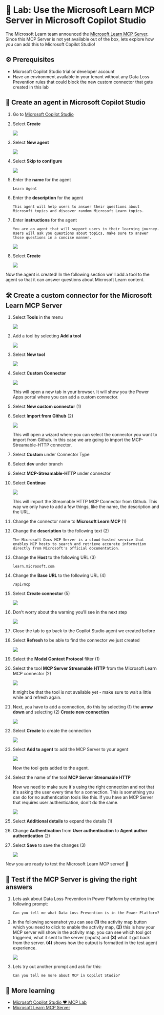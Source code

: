 # 📖 Lab: Use the Microsoft Learn MCP Server in Microsoft Copilot Studio

The Microsoft Learn team announced the [Microsoft Learn MCP Server](https://github.com/microsoftdocs/mcp). Since this MCP Server is not yet available out of the box, lets explore how you can add this to Microsoft Copilot Studio!

## ⚙️ Prerequisites

- Microsoft Copilot Studio trial or developer account
- Have an environment available in your tenant without any Data Loss Prevention rules that could block the new custom connector that gets created in this lab

## 🤖 Create an agent in Microsoft Copilot Studio

1. Go to [Microsoft Copilot Studio](https://copilotstudio.microsoft.com)
1. Select **Create**

    ![](./assets/create.png)

1. Select **New agent**

    ![](./assets/new-agent.png)

1. Select **Skip to configure**

    ![](./assets/skip-to-configure.png)

1. Enter the **name** for the agent

    ```
    Learn Agent
    ```

1. Enter the **description** for the agent

    ```
    This agent will help users to answer their questions about Microsoft topics and discover random Microsoft Learn topics.
    ```

1. Enter **instructions** for the agent

    ```
    You are an agent that will support users in their learning journey. Users will ask you questions about topics, make sure to answer those questions in a concise manner.
    ```

    ![](./assets/configure-agent.png)

1. Select **Create**

    ![](./assets/create-agent.png)

Now the agent is created! In the following section we'll add a tool to the agent so that it can answer questions about Microsoft Learn content.

## 🛠️ Create a custom connector for the Microsoft Learn MCP Server

1. Select **Tools** in the menu

    ![](./assets/select-tools.png)

1. Add a tool by selecting **Add a tool**

    ![](./assets/add-tool.png)

1. Select **New tool**

    ![](./assets/new-tool.png)

1. Select **Custom Connector**

    ![](./assets/custom-connector.png)

    This will open a new tab in your browser. It will show you the Power Apps portal where you can add a custom connector.

1. Select **New custom connector** (1) 
1. Select **Import from Github** (2)

    ![](./assets/new-custom-connector.png)

    This will open a wizard where you can select the connector you want to import from Github. In this case we are going to import the MCP-Streamable-HTTP connector.

1. Select **Custom** under Connector Type
1. Select **dev** under branch
1. Select **MCP-Streamable-HTTP** under connector
1. Select **Continue**

    ![](./assets/import-from-github.png)

    This will import the Streamable HTTP MCP Connector from Github. This way we only have to add a few things, like the name, the description and the URL.

1. Change the connector name to **Microsoft Learn MCP** (1)
1. Change the **description** to the following text (2)

    ```
    The Microsoft Docs MCP Server is a cloud-hosted service that enables MCP hosts to search and retrieve accurate information directly from Microsoft's official documentation.
    ```

1. Change the **Host** to the following URL (3)

    ```
    learn.microsoft.com
    ```

1. Change the **Base URL** to the following URL (4)

    ```
    /api/mcp
    ```

1. Select **Create connector** (5)

    ![](./assets/configure-connector.png)

1. Don't worry about the warning you'll see in the next step

    ![](./assets/warning.png)

1. Close the tab to go back to the Copilot Studio agent we created before
1. Select **Refresh** to be able to find the connector we just created

    ![](./assets/refresh.png)

1. Select the **Model Context Protocol** filter (1)
1. Select the tool **MCP Server Streamable HTTP** from the Microsoft Learn MCP connector (2)

    ![](./assets/add-tool-to-agent.png)

    It might be that the tool is not available yet - make sure to wait a little while and refresh again.

1. Next, you have to add a connection, do this by selecting (1) the **arrow down** and selecting (2) **Create new connection**

    ![](./assets/create-connection.png)

1. Select **Create** to create the connection

    ![](./assets/create-connection-create.png)

1. Select **Add to agent** to add the MCP Server to your agent

    ![](./assets/add-to-agent.png)

    Now the tool gets added to the agent.

1. Select the name of the tool **MCP Server Streamable HTTP**

    Now we need to make sure it's using the right connection and not that it's asking the user every time for a connection. This is something you can do for no authentication tools like this. If you have an MCP Server that requires user authentication, don't do the same.

    ![](./assets/select-mcp-tool.png)

1. Select **Additional details** to expand the details (1)
1. Change **Authentication** from **User authentication** to **Agent author authentication** (2)
1. Select **Save** to save the changes (3)

    ![](./assets/change-auth.png)

Now you are ready to test the Microsoft Learn MCP server! 🚀 

## 🧪 Test if the MCP Server is giving the right answers

1. Lets ask about Data Loss Prevention in Power Platform by entering the following prompt:

    ```
    Can you tell me what Data Loss Prevention is in the Power Platform?
    ```

1. In the following screenshot you can see **(1)** the activity map button which you need to click to enable the activity map, **(2)** this is how your MCP server will show in the activity map, you can see which tool got triggered, what it sent to the server (inputs) and **(3)** what it got back from the server. **(4)** shows how the output is formatted in the test agent experience.

    ![](./assets/output.png)

1. Lets try out another prompt and ask for this:

    ```
    Can you tell me more about MCP in Copilot Studio?
    ```

## 📖 More learning

- [Microsoft Copilot Studio ❤️ MCP Lab](https://aka.ms/mcsmcp/lab)
- [Microsoft Learn MCP Server](https://github.com/microsoftdocs/mcp)
